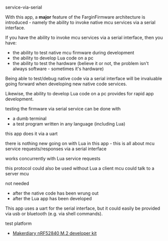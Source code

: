 
service-via-serial

With this app, a **major** feature of the FarginFirmware architecture is
introduced - namely the ability to invoke native mcu services via a serial
interface.

If you have the ability to invoke mcu services via a serial interface, then you
have:

 - the ability to test native mcu firmware during development
 - the ability to develop Lua code on a pc
 - the ability to test the hardware (believe it or not, the problem isn't
   always software - sometimes it's hardware)


Being able to test/debug native code via a serial interface will be invaluable
going forward when developing new native code services.

Likewise, the ability to develop Lua code on a pc provides for rapid app
development.



testing the firmware via serial service can be done with
 - a dumb terminal
 - a test program written in any language (including Lua)


this app does it via a uart


there is nothing new going on with Lua in this app - this is all about 
mcu service requests/responses via a serial interface


works concurrently with Lua service requests

this protocol could also be used without Lua
    a client mcu could talk to a server mcu




not needed
 - after the native code has been wrung out
 - after the Lua app has been developed


This app uses a uart for the serial interface, but it could easily be provided
via usb or bluetooth (e.g. via shell commands).





test platform
 - [Makerdiary nRF52840 M.2 developer kit](https://makerdiary.com/products/nrf52840-m2-developer-kit)

